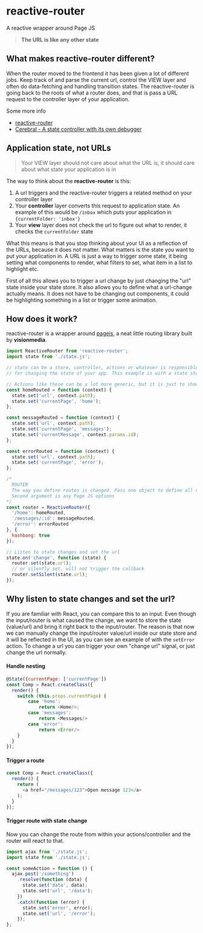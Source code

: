 # reactive-router
A reactive wrapper around Page JS

> **The URL is like any other state**

## What makes reactive-router different?
When the router moved to the frontend it has been given a lot of different jobs. Keep track of and parse the current url, control the VIEW layer and often do data-fetching and handling transition states. The reactive-router is going back to the roots of what a router does, and that is pass a URL request to the controller layer of your application.

Some more info
- [reactive-router](https://www.youtube.com/watch?v=6tUbnDHq8xs)
- [Cerebral - A state controller with its own debugger](https://www.youtube.com/watch?v=xCIv4-Q2dtA)

## Application state, not URLs
> Your VIEW layer should not care about what the URL is, it should care about what state your application is in

The way to think about the **reactive-router** is this:

1. A url triggers and the reactive-router triggers a related method on your controller layer
2. Your **controller** layer converts this request to application state. An example of this would be `/inbox` which puts your application in `{currentFolder: 'inbox'}`
3. Your **view** layer does not check the url to figure out what to render, it checks the `currentFolder` state

What this means is that you stop thinking about your UI as a reflection of the URLs, because it does not matter. What matters is the state you want to put your application in. A URL is just a way to trigger some state, it being setting what components to render, what filters to set, what item in a list to highlight etc.

First of all this allows you to trigger a url change by just changing the "url" state inside your state store. It also allows you to define what a url-change actually means. It does not have to be changing out components, it could be highlighting something in a list or trigger some animation.

## How does it work?
reactive-router is a wrapper around [pagejs](https://visionmedia.github.io/page.js/), a neat little routing library built by **visionmedia**.

```js
import ReactiveRouter from 'reactive-router';
import state from './state.js';

// state can be a store, controller, actions or whatever is responsible
// for changing the state of your app. This example is with a state store

// Actions like these can be a lot more generic, but it is just to show you
const homeRouted = function (context) {
  state.set('url', context.path);
  state.set('currentPage', 'home');
};

const messageRouted = function (context) {
  state.set('url', context.path);
  state.set('currentPage', 'messages');
  state.set('currentMessage', context.params.id);
};

const errorRouted = function (context) {
  state.set('url', context.path);
  state.set('currentPage', 'error');
};

/*
  ROUTER
  The way you define routes is changed. Pass one object to define all routes. 
  Second argument is any Page JS options
*/
const router = ReactiveRouter({
  '/home': homeRouted,
  '/messages/:id': messageRouted,
  '/error': errorRouted
}, {
  hashbang: true
});

// Listen to state changes and set the url
state.on('change', function (state) {
  router.set(state.url);
  // or silently set, will not trigger the callback
  router.setSilent(state.url);
});
```

## Why listen to state changes and set the url?
If you are familiar with React, you can compare this to an input. Even though the input/router is what caused the change, we want to store the state (value/url) and bring it right back to the input/router. The reason is that now we can manually change the input/router value/url inside our state store and it will be reflected in the UI, as you can see an example of with the `setError` action. To change a url you can trigger your own "change url" signal, or just change the url normally.

#### Handle nesting
```js
@State({currentPage: ['currentPage'])
const Comp = React.createClass({
  render() {
    switch (this.props.currentPage) {
        case 'home':
            return <Home/>;
        case 'messages':
            return <Messages/>
        case 'error':
            return <Error/>
    }
  }
});
```

#### Trigger a route
```js
const Comp = React.createClass({
  render() {
    return (
      <a href="/messages/123">Open message 123</a>
    );
  }
});
```

#### Trigger route with state change
Now you can change the route from within your actions/controller and the router will react to that.
```js
import ajax from './state.js';
import state from './state.js';

const someAction = function () {
  ajax.post('/something')
    .resolve(function (data) {
      state.set('data', data);
      state.set('url', '/data');
    })
    .catch(function (error) {
      state.set('error', error);
      state.set('url', '/error');
    });
};
```
